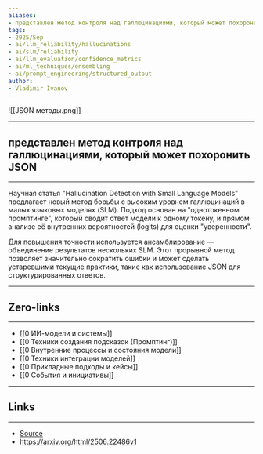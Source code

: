 ```yaml
---
aliases: 
- представлен метод контроля над галлюцинациями, который может похоронить JSON
tags:
- 2025/Sep
- ai/llm_reliability/hallucinations
- ai/slm/reliability
- ai/llm_evaluation/confidence_metrics
- ai/ml_techniques/ensembling
- ai/prompt_engineering/structured_output
author:
- Vladimir Ivanov
---
```

![[JSON методы.png]]

-----
##  представлен метод контроля над галлюцинациями, который может похоронить JSON
-----
Научная статья "Hallucination Detection with Small Language Models" предлагает новый метод борьбы с высоким уровнем галлюцинаций в малых языковых моделях (SLM). Подход основан на "однотокенном промптинге", который сводит ответ модели к одному токену, и прямом анализе её внутренних вероятностей (logits) для оценки "уверенности". 

Для повышения точности используется ансамблирование — объединение результатов нескольких SLM. Этот прорывной метод позволяет значительно сократить ошибки и может сделать устаревшими текущие практики, такие как использование JSON для структурированных ответов.

---
## Zero-links
---
- [[0 ИИ-модели и системы]]
- [[0 Техники создания подсказок (Промптинг)]]
- [[0 Внутренние процессы и состояния модели]]
- [[0 Техники интеграции моделей]]
- [[0 Прикладные подходы и кейсы]]
- [[0 События и инициативы]]

---
## Links
---
- [Source](https://t.me/turboproject/2113)
- https://arxiv.org/html/2506.22486v1